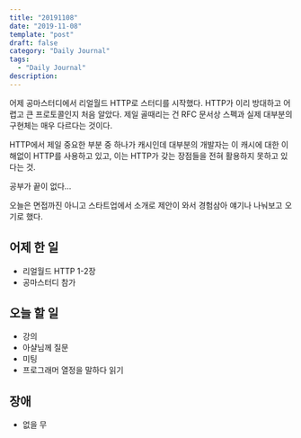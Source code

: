 ```yaml
---
title: "20191108"
date: "2019-11-08"
template: "post"
draft: false
category: "Daily Journal"
tags:
  - "Daily Journal"
description:
---
```


어제 공마스터디에서 리얼월드 HTTP로 스터디를 시작했다.
HTTP가 이리 방대하고 어렵고 큰 프로토콜인지 처음 알았다.
제일 골때리는 건 RFC 문서상 스펙과 실제 대부분의 구현체는
매우 다르다는 것이다.

HTTP에서 제일 중요한 부분 중 하나가 캐시인데
대부분의 개발자는 이 캐시에 대한 이해없이 HTTP를 사용하고 있고,
이는 HTTP가 갖는 장점들을 전혀 활용하지 못하고 있다는 것.

공부가 끝이 없다...

오늘은
면접까진 아니고 스타트업에서 소개로 제안이 와서
경험삼아 얘기나 나눠보고 오기로 했다.

## 어제 한 일

* 리얼월드 HTTP 1-2장
* 공마스터디 참가

## 오늘 할 일

* 강의
* 아샬님께 질문
* 미팅
* 프로그래머 열정을 말하다 읽기

## 장애

* 없을 무
